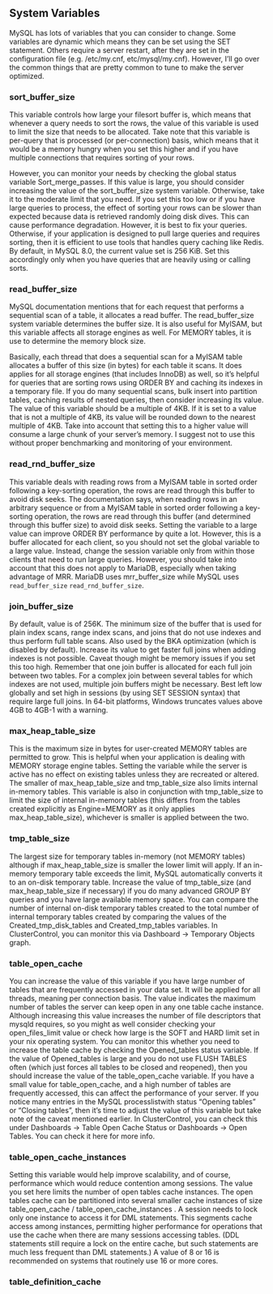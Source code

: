 ## System Variables

MySQL has lots of variables that you can consider to change. Some variables are dynamic which means they can be set using the SET statement. Others require a server restart, after they are set in the configuration file (e.g. /etc/my.cnf, etc/mysql/my.cnf). However, I’ll go over the common things that are pretty common to tune to make the server optimized.

### sort_buffer_size
This variable controls how large your filesort buffer is, which means that whenever a query needs to sort the rows, the value of this variable is used to limit the size that needs to be allocated. Take note that this variable is per-query that is processed (or per-connection) basis, which means that it would be a memory hungry when you set this higher and if you have multiple connections that requires sorting of your rows. 

However, you can monitor your needs by checking the global status variable Sort_merge_passes. If this value is large, you should consider increasing the value of the sort_buffer_size system variable. Otherwise, take it to the moderate limit that you need. If you set this too low or if you have large queries to process, the effect of sorting your rows can be slower than expected because data is retrieved randomly doing disk dives. This can cause performance degradation. However, it is best to fix your queries. Otherwise, if your application is designed to pull large queries and requires sorting, then it is efficient to use tools that handles query caching like Redis. By default, in MySQL 8.0, the current value set is 256 KiB. Set this accordingly only when you have queries that are heavily using or calling sorts.

### read_buffer_size
MySQL documentation mentions that for each request that performs a sequential scan of a table, it allocates a read buffer. The read_buffer_size system variable determines the buffer size. It is also useful for MyISAM, but this variable affects all storage engines as well. For MEMORY tables, it is use to determine the memory block size.

Basically, each thread that does a sequential scan for a MyISAM table allocates a buffer of this size (in bytes) for each table it scans. It does applies for all storage engines (that includes InnoDB) as well, so it’s helpful for queries that are sorting rows using ORDER BY and caching its indexes in a temporary file. If you do many sequential scans, bulk insert into partition tables, caching results of nested queries, then consider increasing its value. The value of this variable should be a multiple of 4KB. If it is set to a value that is not a multiple of 4KB, its value will be rounded down to the nearest multiple of 4KB. Take into account that setting this to a higher value will consume a large chunk of your server’s memory. I suggest not to use this without proper benchmarking and monitoring of your environment.

### read_rnd_buffer_size
This variable deals with reading rows from a MyISAM table in sorted order following a key-sorting operation, the rows are read through this buffer to avoid disk seeks. The documentation says, when reading rows in an arbitrary sequence or from a MyISAM table in sorted order following a key-sorting operation, the rows are read through this buffer (and determined through this buffer size) to avoid disk seeks. Setting the variable to a large value can improve ORDER BY performance by quite a lot. However, this is a buffer allocated for each client, so you should not set the global variable to a large value. Instead, change the session variable only from within those clients that need to run large queries. However, you should take into account that this does not apply to MariaDB, especially when taking advantage of MRR. MariaDB uses mrr_buffer_size while MySQL uses `read_buffer_size` `read_rnd_buffer_size`.


### join_buffer_size
By default, value is of 256K. The minimum size of the buffer that is used for plain index scans, range index scans, and joins that do not use indexes and thus perform full table scans. Also used by the BKA optimization (which is disabled by default). Increase its value to get faster full joins when adding indexes is not possible. Caveat though might be memory issues if you set this too high. Remember that one join buffer is allocated for each full join between two tables. For a complex join between several tables for which indexes are not used, multiple join buffers might be necessary. Best left low globally and set high in sessions (by using SET SESSION syntax) that require large full joins. In 64-bit platforms, Windows truncates values above 4GB to 4GB-1 with a warning.


### max_heap_table_size
This is the maximum size in bytes for user-created MEMORY tables are permitted to grow. This is helpful when your application is dealing with MEMORY storage engine tables. Setting the variable while the server is active has no effect on existing tables unless they are recreated or altered. The smaller of max_heap_table_size and tmp_table_size also limits internal in-memory tables. This variable is also in conjunction with tmp_table_size to limit the size of internal in-memory tables (this differs from the tables created explicitly as Engine=MEMORY as it only applies max_heap_table_size), whichever is smaller is applied between the two.


### tmp_table_size
The largest size for temporary tables in-memory (not MEMORY tables) although if max_heap_table_size is smaller the lower limit will apply. If an in-memory temporary table exceeds the limit, MySQL automatically converts it to an on-disk temporary table. Increase the value of tmp_table_size (and max_heap_table_size if necessary) if you do many advanced GROUP BY queries and you have large available memory space. You can compare the number of internal on-disk temporary tables created to the total number of internal temporary tables created by comparing the values of the Created_tmp_disk_tables and Created_tmp_tables variables. In ClusterControl, you can monitor this via Dashboard -> Temporary Objects graph.


### table_open_cache
You can increase the value of this variable if you have large number of tables that are frequently accessed in your data set. It will be applied for all threads, meaning per connection basis. The value indicates the maximum number of tables the server can keep open in any one table cache instance. Although increasing this value increases the number of file descriptors that mysqld requires, so you might as well consider checking your open_files_limit value or check how large is the SOFT and HARD limit set in your nix operating system. You can monitor this whether you need to increase the table cache by checking the Opened_tables status variable. If the value of Opened_tables is large and you do not use FLUSH TABLES often (which just forces all tables to be closed and reopened), then you should increase the value of the table_open_cache variable. If you have a small value for table_open_cache, and a high number of tables are frequently accessed, this can affect the performance of your server. If you notice many entries in the MySQL processlistwith status “Opening tables” or “Closing tables”, then it’s time to adjust the value of this variable but take note of the caveat mentioned earlier. In ClusterControl, you can check this under Dashboards -> Table Open Cache Status or Dashboards -> Open Tables. You can check it here for more info.


### table_open_cache_instances
Setting this variable would help improve scalability, and of course, performance which would reduce contention among sessions. The value you set here limits the number of open tables cache instances. The open tables cache can be partitioned into several smaller cache instances of size table_open_cache / table_open_cache_instances . A session needs to lock only one instance to access it for DML statements. This segments cache access among instances, permitting higher performance for operations that use the cache when there are many sessions accessing tables. (DDL statements still require a lock on the entire cache, but such statements are much less frequent than DML statements.) A value of 8 or 16 is recommended on systems that routinely use 16 or more cores.

### table_definition_cache



